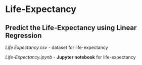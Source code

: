 # Life-Expectancy
## Predict the Life-Expectancy using Linear Regression

*Life Expectancy.csv* - dataset for life-expectancy 

*Life-Expectancy.ipynb* - **Jupyter notebook** for life-expectancy
